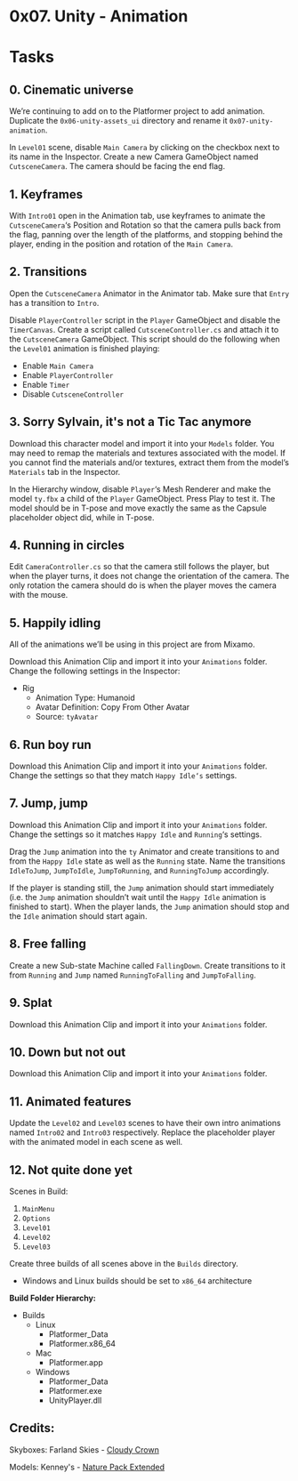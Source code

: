 # 0x07. Unity - Animation

# Tasks

## 0. Cinematic universe 
We’re continuing to add on to the Platformer project to add animation. Duplicate the ```0x06-unity-assets_ui``` directory and rename it ```0x07-unity-animation```.

In ```Level01``` scene, disable ```Main Camera``` by clicking on the checkbox next to its name in the Inspector. Create a new Camera GameObject named ```CutsceneCamera```. The camera should be facing the end flag.

## 1. Keyframes 
With ```Intro01``` open in the Animation tab, use keyframes to animate the ```CutsceneCamera```‘s Position and Rotation so that the camera pulls back from the flag, panning over the length of the platforms, and stopping behind the player, ending in the position and rotation of the ```Main Camera```.

## 2. Transitions 
Open the ```CutsceneCamera``` Animator in the Animator tab. Make sure that ```Entry``` has a transition to ```Intro```.

Disable ```PlayerController``` script in the ```Player``` GameObject and disable the ```TimerCanvas```. Create a script called ```CutsceneController.cs``` and attach it to the ```CutsceneCamera``` GameObject. This script should do the following when the ```Level01``` animation is finished playing:

* Enable ```Main Camera```
* Enable ```PlayerController```
* Enable ```Timer```
* Disable ```CutsceneController```

## 3. Sorry Sylvain, it's not a Tic Tac anymore 
Download this character model and import it into your ```Models``` folder. You may need to remap the materials and textures associated with the model. If you cannot find the materials and/or textures, extract them from the model’s ```Materials``` tab in the Inspector.

In the Hierarchy window, disable ```Player```‘s Mesh Renderer and make the model ```ty.fbx``` a child of the ```Player``` GameObject. Press Play to test it. The model should be in T-pose and move exactly the same as the Capsule placeholder object did, while in T-pose.

## 4. Running in circles 
Edit ```CameraController.cs``` so that the camera still follows the player, but when the player turns, it does not change the orientation of the camera. The only rotation the camera should do is when the player moves the camera with the mouse.

## 5. Happily idling 
All of the animations we’ll be using in this project are from Mixamo.

Download this Animation Clip and import it into your ```Animations``` folder. Change the following settings in the Inspector:

* Rig
  * Animation Type: Humanoid
  * Avatar Definition: Copy From Other Avatar
  * Source: ```tyAvatar```

## 6. Run boy run 
Download this Animation Clip and import it into your ```Animations``` folder. Change the settings so that they match ```Happy Idle‘s``` settings.

## 7. Jump, jump 
Download this Animation Clip and import it into your ```Animations``` folder. Change the settings so it matches ```Happy Idle``` and ```Running```‘s settings.

Drag the ```Jump``` animation into the ```ty``` Animator and create transitions to and from the ```Happy Idle``` state as well as the ```Running``` state. Name the transitions ```IdleToJump```, ```JumpToIdle```, ```JumpToRunning```, and ```RunningToJump``` accordingly.

If the player is standing still, the ```Jump``` animation should start immediately (i.e. the ```Jump``` animation shouldn’t wait until the ```Happy Idle``` animation is finished to start). When the player lands, the ```Jump``` animation should stop and the ```Idle``` animation should start again.

## 8. Free falling 
Create a new Sub-state Machine called ```FallingDown```. Create transitions to it from ```Running``` and ```Jump``` named ```RunningToFalling``` and ```JumpToFalling```.

## 9. Splat 
Download this Animation Clip and import it into your ```Animations``` folder.

## 10. Down but not out 
Download this Animation Clip and import it into your ```Animations``` folder.

## 11. Animated features 
Update the ```Level02``` and ```Level03``` scenes to have their own intro animations named ```Intro02``` and ```Intro03``` respectively. Replace the placeholder player with the animated model in each scene as well.

## 12. Not quite done yet 
Scenes in Build:

1. ```MainMenu```
2. ```Options```
3. ```Level01```
4. ```Level02```
5. ```Level03```

Create three builds of all scenes above in the ```Builds``` directory.

* Windows and Linux builds should be set to ```x86_64``` architecture

**Build Folder Hierarchy:**

* Builds
  * Linux
    * Platformer_Data
    * Platformer.x86_64
  * Mac
    * Platformer.app
  * Windows
    * Platformer_Data
    * Platformer.exe
    * UnityPlayer.dll



## Credits: ##

Skyboxes: Farland Skies - [Cloudy Crown](https://assetstore.unity.com/packages/2d/textures-materials/sky/farland-skies-cloudy-crown-60004)

Models: Kenney's - [Nature Pack Extended](https://kenney.nl/assets/nature-pack-extended)